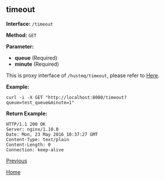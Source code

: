 ## timeout ##

**Interface:** `/timeout`

**Method:** `GET`

**Parameter:** 

*  **queue** (Required)  
*  **minute** (Required)  
  
This is proxy interface of `/hustmq/timeout`, please refer to [Here](../hustmq/timeout.md).

**Example:**

    curl -i -X GET "http://localhost:8080/timeout?queue=test_queue&minute=1"

**Return Example:**

    HTTP/1.1 200 OK
    Server: nginx/1.10.0
    Date: Mon, 23 May 2016 10:37:27 GMT
    Content-Type: text/plain
    Content-Length: 0
    Connection: keep-alive

[Previous](../ha.md)

[Home](../../index.md)